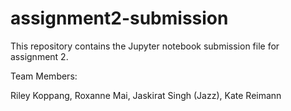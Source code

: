 # assignment2-submission


This repository contains the Jupyter notebook submission file for assignment 2.


Team Members:

Riley Koppang, Roxanne Mai, Jaskirat Singh (Jazz), Kate Reimann 
